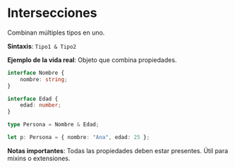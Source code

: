 # Intersecciones

Combinan múltiples tipos en uno.

**Sintaxis**: `Tipo1 & Tipo2`

**Ejemplo de la vida real**: Objeto que combina propiedades.

```typescript
interface Nombre {
    nombre: string;
}

interface Edad {
    edad: number;
}

type Persona = Nombre & Edad;

let p: Persona = { nombre: "Ana", edad: 25 };
```

**Notas importantes**: Todas las propiedades deben estar presentes. Útil para mixins o extensiones.